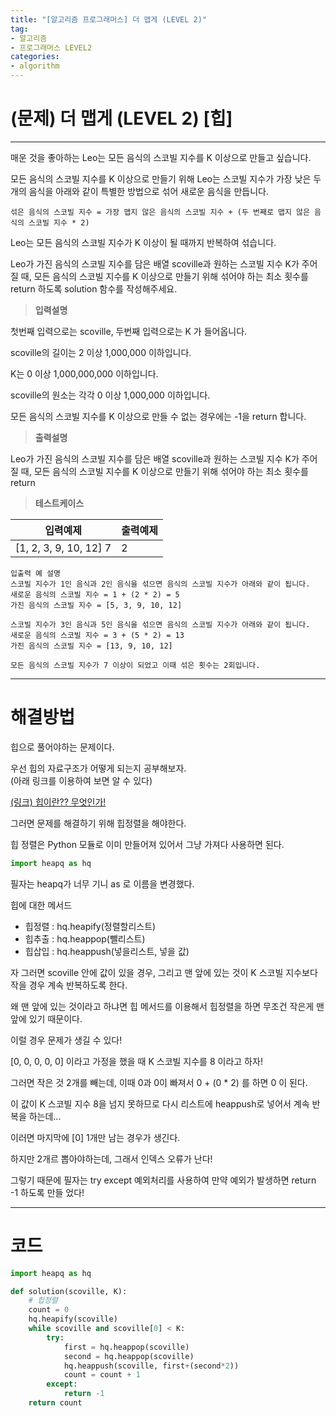 ```yaml
---
title: "[알고리즘 프로그래머스] 더 맵게 (LEVEL 2)"
tag:
- 알고리즘
- 프로그래머스 LEVEL2
categories:
- algorithm
---
```


# (문제) 더 맵게 (LEVEL 2) [힙]
---

매운 것을 좋아하는 Leo는 모든 음식의 스코빌 지수를 K 이상으로 만들고 싶습니다.

모든 음식의 스코빌 지수를 K 이상으로 만들기 위해 Leo는 스코빌 지수가 가장 낮은 두 개의 음식을 아래와 같이 특별한 방법으로 섞어 새로운 음식을 만듭니다.

~~~
섞은 음식의 스코빌 지수 = 가장 맵지 않은 음식의 스코빌 지수 + (두 번째로 맵지 않은 음식의 스코빌 지수 * 2)
~~~

Leo는 모든 음식의 스코빌 지수가 K 이상이 될 때까지 반복하여 섞습니다.

Leo가 가진 음식의 스코빌 지수를 담은 배열 scoville과 원하는 스코빌 지수 K가 주어질 때, 모든 음식의 스코빌 지수를 K 이상으로 만들기 위해 섞어야 하는 최소 횟수를 return 하도록 solution 함수를 작성해주세요.


> **입력설명**

첫번째 입력으로는 scoville, 두번째 입력으로는 K 가 들어옵니다.

scoville의 길이는 2 이상 1,000,000 이하입니다.

K는 0 이상 1,000,000,000 이하입니다.

scoville의 원소는 각각 0 이상 1,000,000 이하입니다.

모든 음식의 스코빌 지수를 K 이상으로 만들 수 없는 경우에는 -1을 return 합니다.

> **출력설명**

Leo가 가진 음식의 스코빌 지수를 담은 배열 scoville과 원하는 스코빌 지수 K가 주어질 때, 모든 음식의 스코빌 지수를 K 이상으로 만들기 위해 섞어야 하는 최소 횟수를 return

> **테스트케이스**
 

| 입력예제 | 출력예제 |
| -------- | -------- | 
| [1, 2, 3, 9, 10, 12]	7	| 2 | 

~~~
입출력 예 설명
스코빌 지수가 1인 음식과 2인 음식을 섞으면 음식의 스코빌 지수가 아래와 같이 됩니다.
새로운 음식의 스코빌 지수 = 1 + (2 * 2) = 5
가진 음식의 스코빌 지수 = [5, 3, 9, 10, 12]

스코빌 지수가 3인 음식과 5인 음식을 섞으면 음식의 스코빌 지수가 아래와 같이 됩니다.
새로운 음식의 스코빌 지수 = 3 + (5 * 2) = 13
가진 음식의 스코빌 지수 = [13, 9, 10, 12]

모든 음식의 스코빌 지수가 7 이상이 되었고 이때 섞은 횟수는 2회입니다.
~~~

---
# 해결방법

힙으로 풀어야하는 문제이다.

우선 힙의 자료구조가 어떻게 되는지 공부해보자.<br>
(아래 링크를 이용하여 보면 알 수 있다)

[(링크) 힙이란?? 무엇인가!](https://cwadven.github.io/data_structures/heap/)

그러면 문제를 해결하기 위해 힙정렬을 해야한다.

힙 정렬은 Python 모듈로 이미 만들어져 있어서 그냥 가져다 사용하면 된다.

```python
import heapq as hq
```

필자는 heapq가 너무 기니 as 로 이름을 변경했다.

힙에 대한 메서드

* 힙정렬 : hq.heapify(정렬할리스트)
* 힙추출 : hq.heappop(뺄리스트)
* 힙삽입 : hq.heappush(넣을리스트, 넣을 값)

자 그러면 scoville 안에 값이 있을 경우, 그리고 맨 앞에 있는 것이 K 스코빌 지수보다 작을 경우 계속 반복하도록 한다.

왜 맨 앞에 있는 것이라고 하냐면 힙 메서드를 이용해서 힙정렬을 하면 무조건 작은게 맨 앞에 있기 때문이다.

이럴 경우 문제가 생길 수 있다!

[0, 0, 0, 0, 0] 이라고 가정을 했을 때 K 스코빌 지수를 8 이라고 하자!

그러면 작은 것 2개를 빼는데, 이때 0과 0이 빠져서 0 + (0 * 2) 를 하면 0 이 된다.

이 값이 K 스코빌 지수 8을 넘지 못하므로 다시 리스트에 heappush로 넣어서 계속 반복을 하는데...

이러면 마지막에 [0] 1개만 남는 경우가 생긴다.

하지만 2개르 뽑아야하는데, 그래서 인덱스 오류가 난다!

그렇기 때문에 필자는 try except 예외처리를 사용하여 만약 예외가 발생하면 return -1 하도록 만들 었다!

---
# 코드
```python
import heapq as hq

def solution(scoville, K):
    # 힙정렬
    count = 0
    hq.heapify(scoville)
    while scoville and scoville[0] < K:
        try:
            first = hq.heappop(scoville)
            second = hq.heappop(scoville)
            hq.heappush(scoville, first+(second*2))
            count = count + 1
        except:
            return -1
    return count
```
